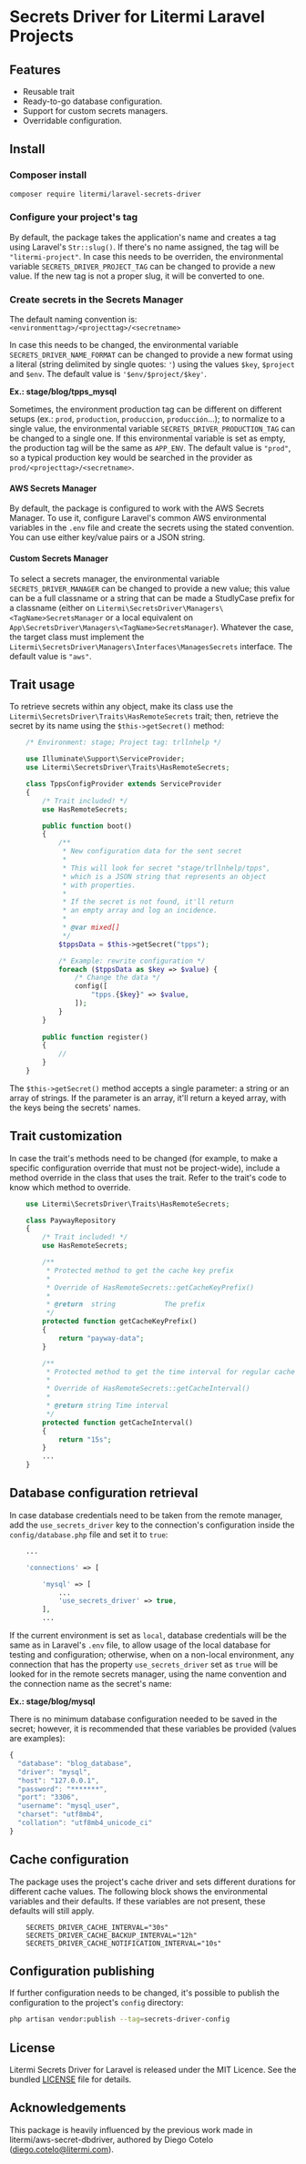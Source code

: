 # Secrets Driver for Litermi Laravel Projects

## Features

- Reusable trait
- Ready-to-go database configuration.
- Support for custom secrets managers.
- Overridable configuration.

## Install

### Composer install

```bash
composer require litermi/laravel-secrets-driver
```

### Configure your project's tag

By default, the package takes the application's name and creates a tag using Laravel's `Str::slug()`. If there's no name assigned, the tag will be `"litermi-project"`. In case this needs to be overriden, the environmental variable `SECRETS_DRIVER_PROJECT_TAG` can be changed to provide a new value. If the new tag is not a proper slug, it will be converted to one.

### Create secrets in the Secrets Manager

The default naming convention is:  `<environmenttag>/<projecttag>/<secretname>`

In case this needs to be changed, the environmental variable `SECRETS_DRIVER_NAME_FORMAT` can be changed to provide a new format using a literal (string delimited by single quotes: `'`) using the values `$key`, `$project` and `$env`. The default value is `'$env/$project/$key'`.

**Ex.: stage/blog/tpps_mysql**

Sometimes, the environment production tag can be different on different setups (ex.: `prod`, `production`, `produccion`, `producción`...); to normalize to a single value, the environmental variable `SECRETS_DRIVER_PRODUCTION_TAG` can be changed to a single one. If this environmental variable is set as empty, the production tag will be the same as `APP_ENV`. The default value is `"prod"`, so a typical production key would be searched in the provider as `prod/<projecttag>/<secretname>`.

#### AWS Secrets Manager
By default, the package is configured to work with the AWS Secrets Manager. To use it, configure Laravel's common AWS environmental variables in the `.env` file and create the secrets using the stated convention. You can use either key/value pairs or a JSON string.

#### Custom Secrets Manager

To select a secrets manager, the environmental variable `SECRETS_DRIVER_MANAGER` can be changed to provide a new value; this value can be a full classname or a string that can be made a StudlyCase prefix for a classname (either on `Litermi\SecretsDriver\Managers\<TagName>SecretsManager` or a local equivalent on `App\SecretsDriver\Managers\<TagName>SecretsManager`). Whatever the case, the target class must implement the `Litermi\SecretsDriver\Managers\Interfaces\ManagesSecrets` interface. The default value is `"aws"`.

## Trait usage

To retrieve secrets within any object, make its class use the `Litermi\SecretsDriver\Traits\HasRemoteSecrets` trait; then, retrieve the secret by its name using the `$this->getSecret()` method:

```php
    /* Environment: stage; Project tag: trllnhelp */

    use Illuminate\Support\ServiceProvider;
    use Litermi\SecretsDriver\Traits\HasRemoteSecrets;

    class TppsConfigProvider extends ServiceProvider
    {
        /* Trait included! */
        use HasRemoteSecrets;

        public function boot()
        {
            /**
             * New configuration data for the sent secret
             * 
             * This will look for secret "stage/trllnhelp/tpps",
             * which is a JSON string that represents an object
             * with properties.
             * 
             * If the secret is not found, it'll return
             * an empty array and log an incidence.
             * 
             * @var mixed[]
             */
            $tppsData = $this->getSecret("tpps");

            /* Example: rewrite configuration */
            foreach ($tppsData as $key => $value) {
                /* Change the data */
                config([
                    "tpps.{$key}" => $value,
                ]);
            }
        }
        
        public function register()
        {
            //
        }
    }
```

The `$this->getSecret()` method accepts a single parameter: a string or an array of strings. If the parameter is an array, it'll return a keyed array, with the keys being the secrets' names.

## Trait customization

In case the trait's methods need to be changed (for example, to make a specific configuration override that must not be project-wide), include a method override in the class that uses the trait. Refer to the trait's code to know which method to override.

```php
    use Litermi\SecretsDriver\Traits\HasRemoteSecrets;

    class PaywayRepository
    {
        /* Trait included! */
        use HasRemoteSecrets;

        /**
         * Protected method to get the cache key prefix
         * 
         * Override of HasRemoteSecrets::getCacheKeyPrefix()
         * 
         * @return  string            The prefix
         */
        protected function getCacheKeyPrefix()
        {
            return "payway-data";
        }

        /**
         * Protected method to get the time interval for regular cache
         * 
         * Override of HasRemoteSecrets::getCacheInterval()
         * 
         * @return string Time interval
         */
        protected function getCacheInterval()
        {
            return "15s";
        }
        ...
    }
```

## Database configuration retrieval

In case database credentials need to be taken from the remote manager, add the `use_secrets_driver` key to the connection's configuration inside the `config/database.php` file and set it to `true`:

```php
    ...

    'connections' => [

        'mysql' => [
            ...
            'use_secrets_driver' => true,
        ],
        ...
``` 

If the current environment is set as `local`, database credentials will be the same as in Laravel's `.env` file, to allow usage of the local database for testing and configuration; otherwise, when on a non-local environment, any connection that has the property `use_secrets_driver` set as `true` will be looked for in the remote secrets manager, using the name convention and the connection name as the secret's name:

**Ex.: stage/blog/mysql**

There is no minimum database configuration needed to be saved in the secret; however, it is recommended that these variables be provided (values are examples):

```javascript
{
  "database": "blog_database",
  "driver": "mysql",
  "host": "127.0.0.1",
  "password": "*******",
  "port": "3306",
  "username": "mysql_user",
  "charset": "utf8mb4",
  "collation": "utf8mb4_unicode_ci"
}
```

## Cache configuration

The package uses the project's cache driver and sets different durations for different cache values. The following block shows the environmental variables and their defaults. If these variables are not present, these defaults will still apply.

```env
    SECRETS_DRIVER_CACHE_INTERVAL="30s"
    SECRETS_DRIVER_CACHE_BACKUP_INTERVAL="12h"
    SECRETS_DRIVER_CACHE_NOTIFICATION_INTERVAL="10s"
```

## Configuration publishing

If further configuration needs to be changed, it's possible to publish the configuration to the project's `config` directory:

```bash
php artisan vendor:publish --tag=secrets-driver-config
```

## License

Litermi Secrets Driver for Laravel is released under the MIT Licence. See the bundled [LICENSE](https://github.com/litermi/elasticlog/blob/master/LICENSE.md) file for details.


## Acknowledgements

This package is heavily influenced by the previous work made in litermi/aws-secret-dbdriver, authored by Diego Cotelo (diego.cotelo@litermi.com).